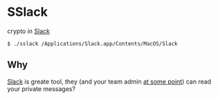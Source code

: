 # SSlack
crypto in [Slack](https://slack.com)

`$ ./sslack /Applications/Slack.app/Contents/MacOS/Slack`

## Why
[Slack](https://slack.com) is greate tool, they (and your team admin [at some point](http://www.theverge.com/2014/11/24/7255199/slack-alters-privacy-policy-to-let-bosses-read-your-messages)) can read your private messages?